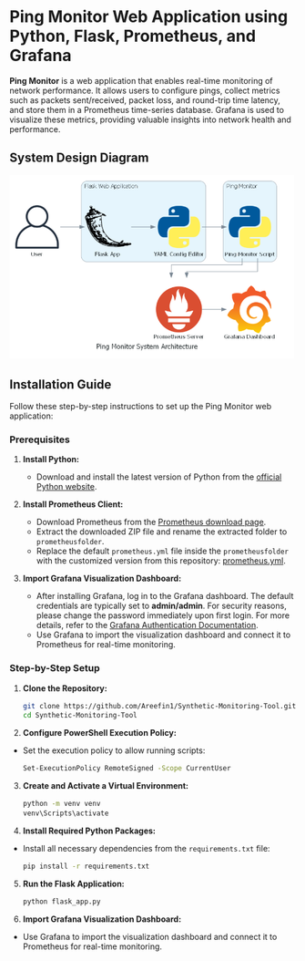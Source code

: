 # Ping Monitor Web Application using Python, Flask, Prometheus, and Grafana

**Ping Monitor** is a web application that enables real-time monitoring of network performance. It allows users to configure pings, collect metrics such as packets sent/received, packet loss, and round-trip time latency, and store them in a Prometheus time-series database. Grafana is used to visualize these metrics, providing valuable insights into network health and performance.

## System Design Diagram

<img src="https://github.com/Areefin1/Synthetic-Monitoring-Tool/raw/main/ping_monitor_system_architecture.png" alt="Ping Monitor System Architecture" width="500"/>

## Installation Guide

Follow these step-by-step instructions to set up the Ping Monitor web application:

### Prerequisites

1. **Install Python:**
   - Download and install the latest version of Python from the [official Python website](https://www.python.org/downloads/).

2. **Install Prometheus Client:**
   - Download Prometheus from the [Prometheus download page](https://prometheus.io/download/).
   - Extract the downloaded ZIP file and rename the extracted folder to `prometheusfolder`.
   - Replace the default `prometheus.yml` file inside the `prometheusfolder` with the customized version from this repository: [prometheus.yml](https://github.com/Areefin1/Synthetic-Monitoring-Tool/blob/main/prometheusfolder/prometheus.yml).

3. **Import Grafana Visualization Dashboard:**
   - After installing Grafana, log in to the Grafana dashboard. The default credentials are typically set to **admin/admin**. For security reasons, please change the password immediately upon first login. For more details, refer to the [Grafana Authentication Documentation](https://grafana.com/docs/grafana/latest/setup-grafana/configure-security/configure-authentication/#grafana-authentication).
   - Use Grafana to import the visualization dashboard and connect it to Prometheus for real-time monitoring.


### Step-by-Step Setup

1. **Clone the Repository:**
   ```bash
   git clone https://github.com/Areefin1/Synthetic-Monitoring-Tool.git
   cd Synthetic-Monitoring-Tool

2. **Configure PowerShell Execution Policy:**
- Set the execution policy to allow running scripts:
   ```bash
   Set-ExecutionPolicy RemoteSigned -Scope CurrentUser
3. **Create and Activate a Virtual Environment:**
   ```bash
   python -m venv venv
   venv\Scripts\activate
4. **Install Required Python Packages:**
- Install all necessary dependencies from the `requirements.txt` file:
   ```bash
   pip install -r requirements.txt
5. **Run the Flask Application:**
   ```bash
   python flask_app.py
6. **Import Grafana Visualization Dashboard:**
- Use Grafana to import the visualization dashboard and connect it to Prometheus for real-time monitoring.
